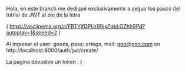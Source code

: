 Hola, en este branch me dediqué exclusivamente a seguir los pasos del tutrial de JWT al pie de la letra

( https://asciinema.org/a/FBTYjfDPUr99jxZqbLOZhh9Pd?autoplay=1&speed=2 )

Al ingresar el user: gonza, pass: ortega, mail: gon@gon.com en http://localhost:8000/auth/jwt/create/

La pagina devuelve un token : )
